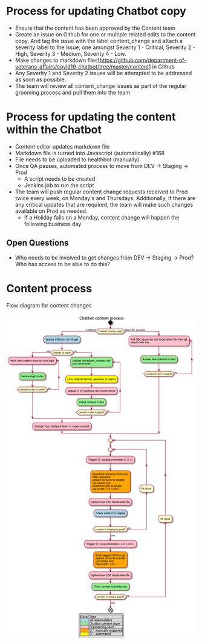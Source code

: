 # Process for updating Chatbot copy 
- Ensure that the content has been approved by the Content team
- Create an issue on Github for one or multiple related edits to the content copy. And tag the issue with the label content_change and attach a severity label to the issue, one amongst Severity 1 - Critical, Severity 2 - High, Severity 3 - Medium, Severity 4 - Low.
- Make changes to markdown files[https://github.com/department-of-veterans-affairs/covid19-chatbot/tree/master/content] in Github
- Any Severity 1 and Severity 2 issues will be attempted to be addressed as soon as possible. 
- The team will review all content_change issues as part of the regular grooming process and pull them into the team 

# Process for updating the content within the Chatbot
- Content editor updates markdown file
- Markdown file is turned into Javascript (automatically) #168
- File needs to be uploaded to healthbot (manually) 
- Once QA passes, automated process to move from DEV →  Staging →  Prod 
  - A script needs to be created 
  - Jenkins job to run the script
- The team will push regular content change requests received to Prod twice every week, on Monday's and Thursdays. Additionally, if there are any critical updates that are required, the team will make such changes available on Prod as needed. 
  - If a Holiday falls on a Monday, content change will happen the following business day
  
## Open Questions 
- Who needs to be involved to get changes from DEV →  Staging →  Prod? Who has access to be able to do this?

# Content process
Flow diagram for content changes

![content-process](content-process.png)
